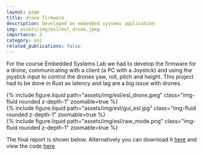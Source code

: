 ```yaml
---
layout: page
title: drone firmware
description: Developed an embedded systems application
img: assets/img/esl/esl_drone.jpeg
importance: 2
category: uni
related_publications: false
---
```


For the course Embedded Systems Lab we had to develop the firmware for a drone, communicating with a client (a PC with a Joystick) and using the joystick input to control the drones yaw, roll, pitch and height. This project had to be done in Rust as latency and lag are a big issue with drones.

<div class="row mt-3">
    <div class="col-sm mt-3 mt-md-0">
        {% include figure.liquid path="assets/img/esl/esl_drone.jpeg" class="img-fluid rounded z-depth-1" zoomable=true %}
    </div>
    <div class="col-sm mt-3 mt-md-0">
        {% include figure.liquid path="assets/img/esl/gui_esl.jpg" class="img-fluid rounded z-depth-1" zoomable=true %}
    </div>
    <div class="col-sm mt-3 mt-md-0">
        {% include figure.liquid path="assets/img/esl/raw_mode.png" class="img-fluid rounded z-depth-1" zoomable=true %}
    </div>
</div>


The final report is shown below. Alternatively you can download it [here](/assets/pdf/ESL_Report.pdf) and view the code [here](https://github.com/diebolo/esl_drone_controller)

<object data="/assets/pdf/ESL_Report.pdf" width="100%" height="1000" type='application/pdf'></object>
